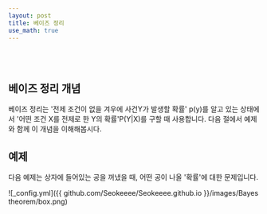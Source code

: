 ```yaml
---
layout: post
title: 베이즈 정리
use_math: true
---
```

<br>
<br>

## 베이즈 정리 개념

베이즈 정리는 '전제 조건이 없을 겨우에 사건Y가 발생할 확률' p(y)를 알고 있는 상태에서 '어떤 조건 X를 전제로 한 Y의 확률'P(Y|X)를 구할 때 사용합니다. 다음 절에서 예제와 함께 이 개념을 이해해봅시다.


## 예제

다음 예제는 상자에 들어있는 공을 꺼냈을 때, 어떤 공이 나올 '확률'에 대한 문제입니다.

![_config.yml]({{ github.com/Seokeeee/Seokeeee.github.io }}/images/Bayes theorem/box.png)
